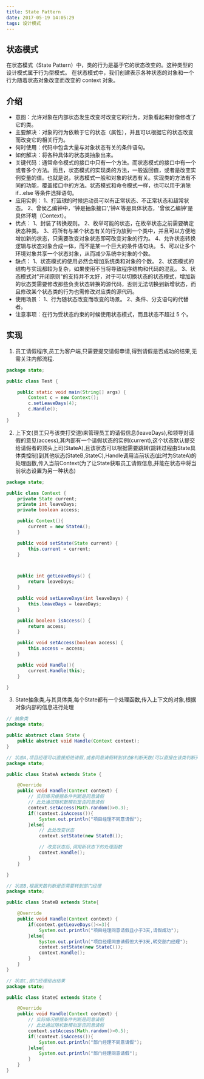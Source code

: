 ```yaml
---
title: State Pattern
date: 2017-05-19 14:05:29
tags: 设计模式
---
```


## 状态模式
在状态模式（State Pattern）中，类的行为是基于它的状态改变的。这种类型的设计模式属于行为型模式。
在状态模式中，我们创建表示各种状态的对象和一个行为随着状态对象改变而改变的 context 对象。

## 介绍
* 意图：允许对象在内部状态发生改变时改变它的行为，对象看起来好像修改了它的类。
* 主要解决：对象的行为依赖于它的状态（属性），并且可以根据它的状态改变而改变它的相关行为。
* 何时使用：代码中包含大量与对象状态有关的条件语句。
* 如何解决：将各种具体的状态类抽象出来。
* 关键代码：通常命令模式的接口中只有一个方法。而状态模式的接口中有一个或者多个方法。而且，状态模式的实现类的方法，一般返回值，或者是改变实例变量的值。也就是说，状态模式一般和对象的状态有关。实现类的方法有不同的功能，覆盖接口中的方法。状态模式和命令模式一样，也可以用于消除 if...else 等条件选择语句。
* 应用实例： 1、打篮球的时候运动员可以有正常状态、不正常状态和超常状态。 2、曾侯乙编钟中，'钟是抽象接口','钟A'等是具体状态，'曾侯乙编钟'是具体环境（Context）。
* 优点： 1、封装了转换规则。 2、枚举可能的状态，在枚举状态之前需要确定状态种类。 3、将所有与某个状态有关的行为放到一个类中，并且可以方便地增加新的状态，只需要改变对象状态即可改变对象的行为。 4、允许状态转换逻辑与状态对象合成一体，而不是某一个巨大的条件语句块。 5、可以让多个环境对象共享一个状态对象，从而减少系统中对象的个数。
* 缺点： 1、状态模式的使用必然会增加系统类和对象的个数。 2、状态模式的结构与实现都较为复杂，如果使用不当将导致程序结构和代码的混乱。 3、状态模式对"开闭原则"的支持并不太好，对于可以切换状态的状态模式，增加新的状态类需要修改那些负责状态转换的源代码，否则无法切换到新增状态，而且修改某个状态类的行为也需修改对应类的源代码。
* 使用场景： 1、行为随状态改变而改变的场景。 2、条件、分支语句的代替者。
* 注意事项：在行为受状态约束的时候使用状态模式，而且状态不超过 5 个。

## 实现
1. 员工请假程序,员工为客户端,只需要提交请假申请,得到请假是否成功的结果,无需关注内部流程.
```java
package state;

public class Test {

    public static void main(String[] args) {
        Context c = new Context();
        c.setLeaveDays(4);
        c.Handle();
    }
}
```

2. 上下文(员工只与该类打交道)来管理员工的请假信息(leaveDays),和领导对请假的意见(access),其内部有一个请假状态的实例(current),这个状态默认提交给请假者的顶头上司(StateA),且该状态可以根据需要跳转(跳转过程由State具体类控制)到其他状态(StateB,StateC),Handle调用当前状态(此时为StateA)的处理函数,传入当前Context(为了让State获取员工请假信息,并能在状态中将当前状态设置为另一种状态)
```java
package state;

public class Context {
    private State current;
    private int leaveDays;
    private boolean access;

    public Context(){
        current = new StateA();
    }

    public void setState(State current) {
        this.current = current;
    }



    public int getLeaveDays() {
        return leaveDays;
    }

    public void setLeaveDays(int leaveDays) {
        this.leaveDays = leaveDays;
    }

    public boolean isAccess() {
        return access;
    }

    public void setAccess(boolean access) {
        this.access = access;
    }

    public void Handle(){
        current.Handle(this);
    }

}
```

3. State抽象类,与其具体类,每个State都有一个处理函数,传入上下文的对象,根据对象内部的信息进行处理
```java
// 抽象类
package state;

public abstract class State {
    public abstract void Handle(Context context);
}

// 状态A,项目经理可以直接拒绝请假,或者同意请假转到状态B判断天数(可以直接在该类判断天数,并选择直接给出结果还是转到部门经理,但是为了熟悉状态模式,天数判断单独分成一个状态).
package state;

public class StateA extends State {

    @Override
    public void Handle(Context context) {
        // 实际情况根据条件判断是同意请假
        // 此处通过随机数模拟是否同意请假
        context.setAccess(Math.random()>0.3);
        if(!context.isAccess()){
            System.out.println("项目经理不同意请假");
        }else{
            // 此处改变状态
            context.setState(new StateB());

            // 改变状态后,调用新状态下的处理函数
            context.Handle();
        }
    }

}

// 状态B,根据天数判断是否需要转到部门经理
package state;

public class StateB extends State{

    @Override
    public void Handle(Context context) {
        if(context.getLeaveDays()<=3){
            System.out.println("项目经理同意请假且小于3天,请假成功");
        }else{
            System.out.println("项目经理同意请假但大于3天,转交部门经理");
            context.setState(new StateC());
            context.Handle();
        }
    }
}

// 状态C,部门经理给出结果
package state;

public class StateC extends State {

    @Override
    public void Handle(Context context) {
        // 实际情况根据条件判断是同意请假
        // 此处通过随机数模拟是否同意请假
        context.setAccess(Math.random()>0.5);
        if(!context.isAccess()){
            System.out.println("部门经理不同意请假");
        }else{
            System.out.println("部门经理同意请假");
        }
    }
}

```

